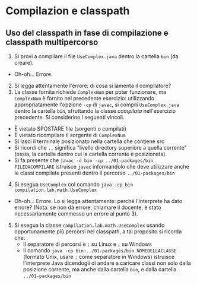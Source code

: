 # Compilazion e classpath

## Uso del classpath in fase di compilazione e classpath multipercorso

1. Si provi a compilare il file `UseComplex.java` dentro la cartella `bin` (da creare).
  - Oh-oh... Errore.
2. Si legga attentamente l'errore: di cosa si lamenta il compilatore?
3. La classe fornita richiede `ComplexNum` per poter funzionare, ma `ComplexNum` è fornito nel precedente esercizio: utilizzando appropriatamente l'opzione `-cp` di `javac`, si compili `UseComplex.java` dentro la cartella `bin`, sfruttando la classe *compilata* nell'esercizio precedente. Si considerino i seguenti vincoli.
  - È vietato SPOSTARE file (sorgenti o compilati)
  - È vietato ricompilare il sorgente di `ComplexNum`
  - Si lasci il terminale posizionato nella cartella che contiene src
  - Si ricordi che `..` significa "livello directory superiore a quella corrente" (ossia, la cartella dentro cui la cartella corrente è posizionata).
  - Si fa presente che `javac -d bin -cp ../01-packages/bin FILEDACOMPILARE` istruisce `javac` informandolo che deve utilizzare anche le classi compilate presenti dentro il percorso `../01-packages/bin`
4. Si esegua `UseComplex` col comando `java -cp bin compilation.lab.math.UseComplex`
  - Oh-oh... Errore. Lo si legga attentamente: perché l'interprete ha dato errore? (Nota: se non dà errore, chiamare il docente, è stato necessariamente commesso un errore al punto 3).
5. Si esegua la classe `compilation.lab.math.UseComplex` usando opportunamente più percorsi nel classpath, a tal proposito si ricorda che:
    - Il separatore di percorsi è `:` su Linux e `;` su Windows
    - Il comando `java -cp bin:../01-packages/bin NOMEDELLACLASSE` (formato Unix, usare `;` come separatore in Windows) istruisce l'interprete Java dicendogli di andare a caricare classi non solo dalla posizione corrente, ma anche dalla cartella `bin`, e dalla cartella `../01-packages/bin`
